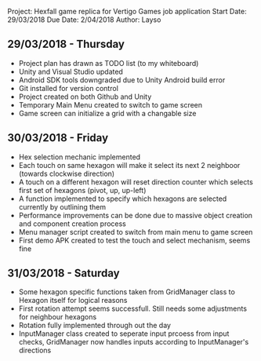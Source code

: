 Project: Hexfall game replica for Vertigo Games job application
Start Date: 29/03/2018
Due Date: 2/04/2018
Author: Layso



29/03/2018 - Thursday
---------------------
- Project plan has drawn as TODO list (to my whiteboard)
- Unity and Visual Studio updated
- Android SDK tools downgraded due to Unity Android build error
- Git installed for version control
- Project created on both Github and Unity
- Temporary Main Menu created to switch to game screen
- Game screen can initialize a grid with a changable size  



30/03/2018 - Friday
-------------------
- Hex selection mechanic implemented
- Each touch on same hexagon will make it select its next 2 neighboor (towards clockwise direction)
- A touch on a different hexagon will reset direction counter which selects first set of hexagons (pivot, up, up-left)
- A function implemented to specify which hexagons are selected currently by outlining them
- Performance improvements can be done due to massive object creation and component creation process
- Menu manager script created to switch from main menu to game screen
- First demo APK created to test the touch and select mechanism, seems fine



31/03/2018 - Saturday
---------------------
- Some hexagon specific functions taken from GridManager class to Hexagon itself for logical reasons
- First rotation attempt seems successfull. Still needs some adjustments for neighbour hexagons
- Rotation fully implemented through out the day
- InputManager class created to seperate input prcoess from input checks, GridManager now handles inputs according to InputManager's directions
